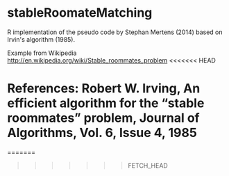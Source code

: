 stableRoomateMatching
=====================

R implementation of the pseudo code by Stephan Mertens (2014) based on Irvin's algorithm (1985).


Example from Wikipedia 
http://en.wikipedia.org/wiki/Stable_roommates_problem
<<<<<<< HEAD


References:
Robert W. Irving, An efficient algorithm for the “stable roommates” problem, Journal of Algorithms, Vol. 6, Issue 4,  1985
=========
=======
>>>>>>> FETCH_HEAD
